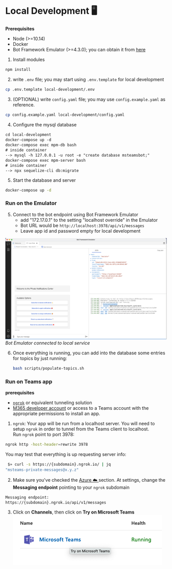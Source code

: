 # Local Development 🖥


**Prerequisites**

- Node (>=10.14)
- Docker
- Bot Framework Emulator (>=4.3.0); you can obtain it from [here](https://github.com/Microsoft/BotFramework-Emulator/releases)

1. Install modules

```bash
npm install
```

2. write `.env` file; you may start using `.env.template` for local development

```bash
cp .env.template local-development/.env
```

3. (OPTIONAL) write `config.yaml` file; you may use `config.example.yaml` as reference.

```bash
cp config.example.yaml local-development/config.yaml
```

4. Configure the mysql database
```
cd local-development
docker-compose up -d
docker-compose exec mpm-db bash
# inside container
--> mysql -h 127.0.0.1 -u root -e "create database msteamsbot;"
docker-compose exec mpm-server bash
# inside container
--> npx sequelize-cli db:migrate
```

5. Start the database and server

```bash
docker-compose up -d
```

### Run on the Emulator

5. Connect to the bot endpoint using Bot Framework Emulator
   - add "172.17.0.1" to the setting "localhost override" in the Emulator
   - Bot URL would be `http://localhost:3978/api/v1/messages`
   - Leave app id and password empty for local development

![local-bot-emulator](doc/local-bot-emulator.png)
_Bot Emulator connected to local service_

6. Once everything is running, you can add into the database some entries for topics by just running:
   ```bash
   bash scripts/populate-topics.sh
   ```

### Run on Teams app

**prerequisites**

- [`ngrok`](https://ngrok.com/) or equivalent tunneling solution
- [M365 developer account](https://docs.microsoft.com/en-us/microsoftteams/platform/concepts/build-and-test/prepare-your-o365-tenant) or access to a Teams account with the appropriate permissions to install an app.

1. `ngrok`: Your app will be run from a localhost server. You will need to setup `ngrok` in order to tunnel from the Teams client to localhost.</br>
   Run `ngrok` point to port 3978:

```bash
ngrok http -host-header=rewrite 3978
```

You may test that everything is up requesting server info:

```bash
 $» curl -s https://{subdomain}.ngrok.io/ | jq
"msteams-private-messages@x.y.z"
```

2. Make sure you've checked the [Azure ☁️ ](#azure) section. At settings, change the **Messaging endpoint** pointing to your `ngrok` subdomain

```
Messaging endpoint:
https://{subdomain}.ngrok.io/api/v1/messages
```

3. Click on **Channels**, then click on **Try on Microsoft Teams**
   <img src="doc/azure-try-on-teams.png" />

